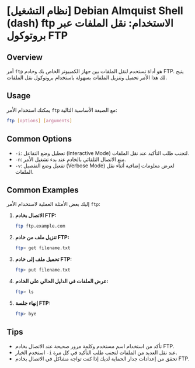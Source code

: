 # [نظام التشغيل] Debian Almquist Shell (dash) ftp الاستخدام: نقل الملفات عبر بروتوكول FTP

## Overview
أمر `ftp` هو أداة تستخدم لنقل الملفات بين جهاز الكمبيوتر الخاص بك وخادم FTP. يتيح لك هذا الأمر تحميل وتنزيل الملفات بسهولة باستخدام بروتوكول نقل الملفات.

## Usage
يمكنك استخدام الأمر `ftp` مع الصيغة الأساسية التالية:

```bash
ftp [options] [arguments]
```

## Common Options
- `-i`: تعطيل وضع التفاعل (Interactive Mode) لتجنب طلب التأكيد عند نقل الملفات.
- `-n`: منع الاتصال التلقائي بالخادم عند بدء تشغيل الأمر.
- `-v`: تفعيل وضع التفصيل (Verbose Mode) لعرض معلومات إضافية أثناء نقل الملفات.

## Common Examples
إليك بعض الأمثلة العملية لاستخدام الأمر `ftp`:

1. **الاتصال بخادم FTP:**
   ```bash
   ftp ftp.example.com
   ```

2. **تنزيل ملف من خادم FTP:**
   ```bash
   ftp> get filename.txt
   ```

3. **تحميل ملف إلى خادم FTP:**
   ```bash
   ftp> put filename.txt
   ```

4. **عرض الملفات في الدليل الحالي على الخادم:**
   ```bash
   ftp> ls
   ```

5. **إنهاء جلسة FTP:**
   ```bash
   ftp> bye
   ```

## Tips
- تأكد من استخدام اسم مستخدم وكلمة مرور صحيحة عند الاتصال بخادم FTP.
- استخدم الخيار `-i` عند نقل العديد من الملفات لتجنب طلب التأكيد في كل مرة.
- تحقق من إعدادات جدار الحماية لديك إذا كنت تواجه مشاكل في الاتصال بخادم FTP.